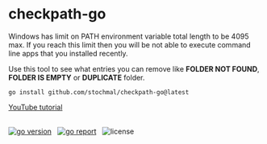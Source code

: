 # checkpath-go
Windows has limit on PATH environment variable total length to be 4095 max.
If you reach this limit then you will be not able to execute command line apps that you installed recently.

Use this tool to see what entries you can remove like **FOLDER NOT FOUND**, **FOLDER IS EMPTY** or **DUPLICATE** folder.

```go install github.com/stochmal/checkpath-go@latest```

[YouTube tutorial](https://youtu.be/vPwXrgNJZNM)

<p align="left">  
<br/>
<a href="https://pkg.go.dev/github.com/stochmal/checkpath-go?tab=doc" target="_blank"><img src="https://img.shields.io/badge/Go-1.17+-00ADD8?style=for-the-badge&logo=go" alt="go version" /></a>  
&nbsp;
<a href="https://goreportcard.com/report/github.com/stochmal/checkpath-go" target="_blank"><img src="https://img.shields.io/badge/Go_report-A+-success?style=for-the-badge&logo=none" alt="go report" /></a>
&nbsp;
<img src="https://img.shields.io/badge/license-gpl_3.0-red?style=for-the-badge&logo=none" alt="license" /> 
</p>
